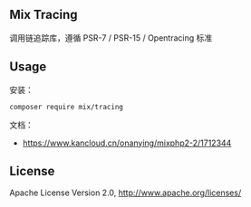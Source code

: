 ## Mix Tracing

调用链追踪库，遵循 PSR-7 / PSR-15 / Opentracing 标准

## Usage

安装：

```
composer require mix/tracing
```

文档：

- https://www.kancloud.cn/onanying/mixphp2-2/1712344

## License

Apache License Version 2.0, http://www.apache.org/licenses/

